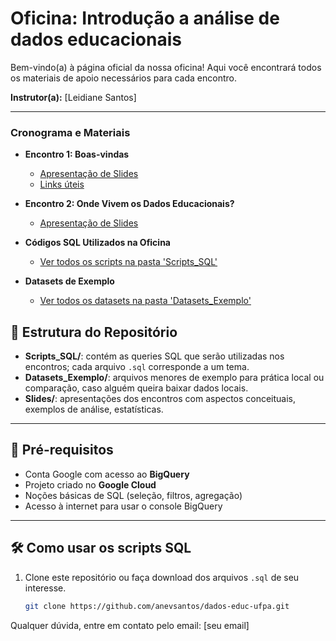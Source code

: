 # Oficina: Introdução a análise de dados educacionais

Bem-vindo(a) à página oficial da nossa oficina! Aqui você encontrará todos os materiais de apoio necessários para cada encontro.

**Instrutor(a):** [Leidiane Santos]

---

### Cronograma e Materiais

* **Encontro 1: Boas-vindas**
    * [Apresentação de Slides](link-para-o-arquivo-dentro-do-github)
    * [Links úteis](link-para-o-arquivo-de-links)

* **Encontro 2: Onde Vivem os Dados Educacionais?**
    * [Apresentação de Slides](link-para-o-arquivo)

* **Códigos SQL Utilizados na Oficina**
    * [Ver todos os scripts na pasta 'Scripts_SQL'](link-para-a-pasta)

* **Datasets de Exemplo**
    * [Ver todos os datasets na pasta 'Datasets_Exemplo'](link-para-a-pasta)

## 📂 Estrutura do Repositório

- **Scripts_SQL/**: contém as queries SQL que serão utilizadas nos encontros; cada arquivo `.sql` corresponde a um tema.  
- **Datasets_Exemplo/**: arquivos menores de exemplo para prática local ou comparação, caso alguém queira baixar dados locais.  
- **Slides/**: apresentações dos encontros com aspectos conceituais, exemplos de análise, estatísticas.  

---

## 🔧 Pré-requisitos

- Conta Google com acesso ao **BigQuery**  
- Projeto criado no **Google Cloud**  
- Noções básicas de SQL (seleção, filtros, agregação)  
- Acesso à internet para usar o console BigQuery  

---

## 🛠️ Como usar os scripts SQL

1. Clone este repositório ou faça download dos arquivos `.sql` de seu interesse.  
   ```bash
   git clone https://github.com/anevsantos/dados-educ-ufpa.git


Qualquer dúvida, entre em contato pelo email: [seu email]
